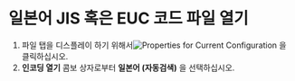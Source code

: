 # 일본어 JIS 혹은 EUC 코드 파일 열기

1. 파일 탭을 디스플레이 하기 위해서![Properties for Current Configuration](../../images/properties..png)
을 클릭하십시오.
2. **인코딩 열기** 콤보 상자로부터 **일본어 (자동검색)** 을 선택하십시오.
